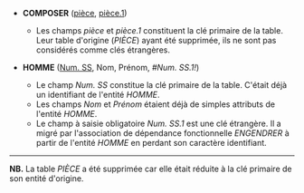 - **COMPOSER** (<ins>pièce</ins>, <ins>pièce.1</ins>)
  - Les champs _pièce_ et _pièce.1_ constituent la clé primaire de la table. Leur table d'origine (_PIÈCE_) ayant été supprimée, ils ne sont pas considérés comme clés étrangères.

- **HOMME** (<ins>Num. SS</ins>, Nom, Prénom, _#Num. SS.1!_)
  - Le champ _Num. SS_ constitue la clé primaire de la table. C'était déjà un identifiant de l'entité _HOMME_.
  - Les champs _Nom_ et _Prénom_ étaient déjà de simples attributs de l'entité _HOMME_.
  - Le champ à saisie obligatoire _Num. SS.1_ est une clé étrangère. Il a migré par l'association de dépendance fonctionnelle _ENGENDRER_ à partir de l'entité _HOMME_ en perdant son caractère identifiant.

----


**NB.** La table _PIÈCE_ a été supprimée car elle était réduite à la clé primaire de son entité d'origine.
